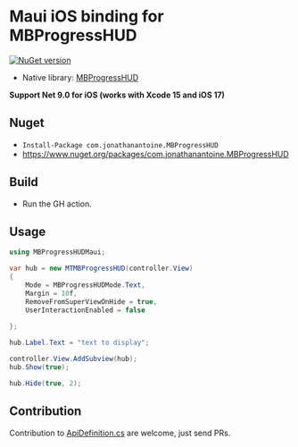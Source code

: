 # Maui iOS binding for MBProgressHUD

[![NuGet version](https://badge.fury.io/nu/com.jonathanantoine.MBProgressHUD.svg)](https://badge.fury.io/nu/com.jonathanantoine.MBProgressHUD)

- Native library: [MBProgressHUD](https://github.com/jdg/MBProgressHUD)

**Support Net 9.0 for iOS (works with Xcode 15 and iOS 17)**

## Nuget

* `Install-Package com.jonathanantoine.MBProgressHUD`
* <https://www.nuget.org/packages/com.jonathanantoine.MBProgressHUD>

## Build

* Run the GH action.

## Usage

```csharp
using MBProgressHUDMaui;

var hub = new MTMBProgressHUD(controller.View)
{
    Mode = MBProgressHUDMode.Text,
    Margin = 10f,
    RemoveFromSuperViewOnHide = true,
    UserInteractionEnabled = false
    
};

hub.Label.Text = "text to display";

controller.View.AddSubview(hub);
hub.Show(true);

hub.Hide(true, 2);
```

## Contribution
Contribution to [ApiDefinition.cs](ApiDefinition.cs) are welcome, just send PRs.

